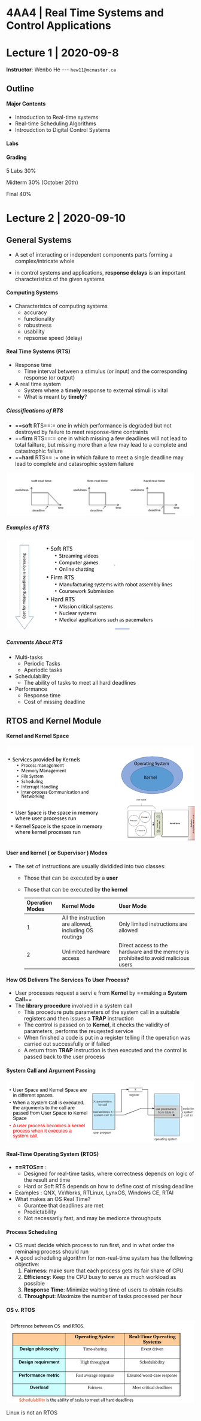 # 4AA4 | Real Time Systems and Control Applications

# Lecture 1 | 2020-09-8

**Instructor**: Wenbo He --- `hew11@mcmaster.ca`

## Outline

#### Major Contents 

- Introduction to Real-time systems
- Real-time Scheduling Algorithms
- Introudction to Digital Control Systems

#### Labs

#### Grading 

5 Labs 	30%

Midterm	30% (October 20th)

Final		40%



# Lecture 2 | 2020-09-10

## General Systems

- A set of interacting or independent components parts forming a complex/intricate whole 

- in control systems and applications, **response delays** is an important characteristics of the given systems 

#### Computing Systems

- Characteristcs of computing systems
  - accuracy
  - functionality
  - robustness
  - usability
  - repsonse speed (delay)

#### Real Time Systems (RTS)

- Response time
  - Time interval between a stimulus (or input) and the corresponding response (or output)
- A real time system
  - System where a **timely** response to external stimuli is vital
  - What is meant by **timely**?

##### Classifications of RTS

- ==**soft** RTS==$:=$ one in which performance is degraded but not destroyed by failure to meet response-time contraints
- ==**firm** RTS==$:=$ one in which missing a few deadlines will not lead to total failture, but missing more than a few may lead to a complete and catastrophic failure
- ==**hard** RTS== $:=$ one in which failure to meet a single deadline may lead to complete and catasrophic system failure

![image-20200910125532500](images/lecture/image-20200910125532500.png)

##### Examples of RTS

##### ![image-20200910130108808](images/lecture/image-20200910130108808.png)

##### Comments About RTS



- Multi-tasks
  - Periodic Tasks
  - Aperiodic tasks
- Schedulability
  - The ability of tasks to meet all hard deadlines 
- Performance 
  - Response time
  - Cost of missing deadline

## RTOS and Kernel Module



#### Kernel and Kernel Space

![image-20200910131209713](images/lecture/image-20200910131209713.png)

#### User and kernel ( or Supervisor ) Modes



- The set of instructions are usually dividided into two classes:

  - Those that can be executed by a **user**

  - Those that can be executed by **the kernel**

    | Operation Modes | Kernel Mode                                            | User Mode                                                    |
    | --------------- | ------------------------------------------------------ | ------------------------------------------------------------ |
    | 1               | All the instruction are allowed, including OS routings | Only limited instructions are allowed                        |
    | 2               | Unlimited hardware access                              | Direct access to the hardware and the memory is prohibited to avoid malicious users |

  

#### How OS Delivers The Services To User Process?

- User processes request a servi e from **Kernel** by ==making a **System Call**==
- The **library procedure** involved in a system call
  - This procedure puts parameters of the system call in a suitable registers and then issues a **TRAP** instruction
  - The control is passed on to **Kernel**, it checks the validity of parameters, performs the reuqested service
  - When finished a code is put in a register telling if the operation was carried out successfully or if failed
  - A return from **TRAP** instruction is then executed and the control is passed back to the user process

#### System Call and Argument Passing

![image-20200910132304696](images/lecture/image-20200910132304696.png)

#### Real-Time Operating System (RTOS)

- **==RTOS==** :
  - Designed for real-time tasks, where correctness depends on logic of the result and time
  - Hard or Soft RTS depends on how to define cost of missing deadline
- Examples : QNX, VxWorks, RTLinux, LynxOS, Windows CE, RTAI
- What makes an OS Real Time?
  - Gurantee that deadlines are met
  - Predictability
  - Not necessarily fast, and may be mediorce throughputs

#### Process Scheduling

- OS must decide which process to run first, and in what order the reminaing process should run
- A good scheduling algorithm for non-real-time system has the following objective:
  1. **Fairness**: make sure that each process gets its fair share of CPU
  2. **Efficiency**: Keep the CPU busy to serve as much workload as possible
  3. **Response Time**: Minimize waiting time of users to obtain results
  4. **Throughput**: Maximize the number of tasks processed per hour

#### OS v. RTOS

![image-20200910132705899](images/lecture/image-20200910132705899.png)

Linux is not an RTOS